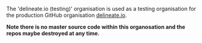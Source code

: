 The 'delineate.io (testing)' organisation is used as a testing organisation for the production GitHub organisation [delineate.io](https://github.com/delineateio).

**Note there is no master source code within this organosation and the repos maybe destroyed at any time.**

